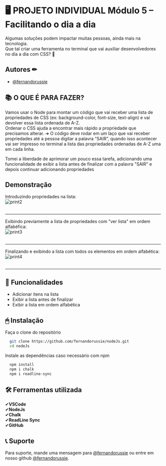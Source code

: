 
# 🖥 PROJETO INDIVIDUAL Módulo 5 – Facilitando o dia a dia 


Algumas soluções podem impactar muitas pessoas, ainda mais na tecnologia.  <br/>Que tal criar uma
ferramenta no terminal que vai auxiliar desenvolvedores no dia a dia com CSS? 🎨


## Autores ✏

- [@fernandorussie](https://www.github.com/fernandorussie)

## 📚 O QUE É PARA FAZER? 

Vamos usar o Node para montar um código que vai receber uma lista de
propriedades de CSS (ex: background-color, font-size, text-align) e vai devolver
essa lista ordenada de A-Z. <br/>Ordenar o CSS ajuda a encontrar mais rápido a
propriedade que precisamos alterar.
➔ O código deve rodar em um laço que vai receber propriedades até a
pessoa digitar a palavra “SAIR”, quando isso acontecer vai ser impresso
no terminal a lista das propriedades ordenadas de A-Z uma em cada linha.

Tomei a liberdade de aprimorar um pouco essa tarefa, adicionando uma funcionalidade de exibir a lista antes de finalizar com a palavra "SAIR" e depois continuar adicionando propriedades

## Demonstração

Introduzindo propriedades na lista:<br/>
![print2](https://user-images.githubusercontent.com/81422214/218087289-dcde0521-8c12-45ac-9508-a17474dd4598.png)<br/><br/>
<hr/>

Exibindo previamente a lista de propriedades com "ver lista" em ordem alfabéfica:<br/>
![print3](https://user-images.githubusercontent.com/81422214/218087297-0118c749-a389-4a29-a3ae-ebb781eb70e2.png)<br/><br/>
<hr/>

Finalizando e exibindo a lista com todos os elementos em ordem alfabética:<br/>
![print4](https://user-images.githubusercontent.com/81422214/218087303-092e70fe-3c25-4a96-b962-9f91f94ec100.png)<br/><br/>
<hr/>



## 📌 Funcionalidades 

- Adicionar itens na lista
- Exibir a lista antes de finalizar
- Exibir a lista em ordem alfabética


## 🖱 Instalação 

Faça o clone do repositório 
```bash
  git clone https://github.com/fernandorussie/nodeJs.git
  cd nodeJs
```

Instale as dependências caso necessário com npm

```bash
  npm install
  npm i chalk
  npm i readline-sync
```
    
## 🛠 Ferramentas utilizada 

✔**VSCode** <br/>
✔**NodeJs**  <br/>
✔**Chalk** <br/>
✔**ReadLine Sync** <br/>
✔**GitHub**  <br/>


## 📞 Suporte 

Para suporte, mande uma mensagem para [@fernandorussie](https://www.github.com/fernandorussie) ou entre em nosso github [@fernandorussie](https://www.github.com/fernandorussie).

